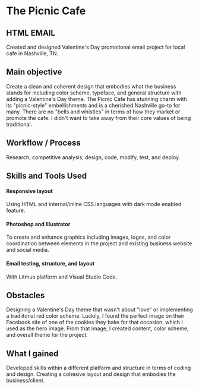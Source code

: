 
# The Picnic Cafe 

## HTML EMAIL
Created and designed Valentine's Day promotional email project for local cafe in Nashville, TN.

## Main objective 
Create a clean and coherent design that embodies what the business stands for including color scheme, typeface, and general structure with adding a Valentine's Day theme. The Picnic Cafe has stunning charm with its "picnic-style" embellishments and is a cherished Nashville go-to for many. There are no "bells and whistles" in terms of how they market or promote the cafe. I didn't want to take away from their core values of being traditional. 

## Workflow / Process 
Research, competitive analysis, design, code, modify, test, and deploy. 

## Skills and Tools Used 

#### Responsive layout 
Using HTML and internal/inline CSS languages with dark mode enabled feature.

#### Photoshop and Illustrator 
To create and enhance graphics including images, logos, and color coordination between elements in the project and existing business website and social media.

#### Email testing, structure, and layout
With Litmus platform and Visual Studio Code. 

## Obstacles 
Designing a Valentine's Day theme that wasn't about "love" or implementing a tradiitonal red color scheme. Luckily, I found the perfect image on their Facebook site of one of the cookies they bake for that occasion, which I used as the hero image. From that image, I created content, color scheme, and overall theme for the project. 

## What I gained 
Developed skills within a different platform and structure in terms of coding and design. Creating a cohesive layout and design that embodies the business/client. 
